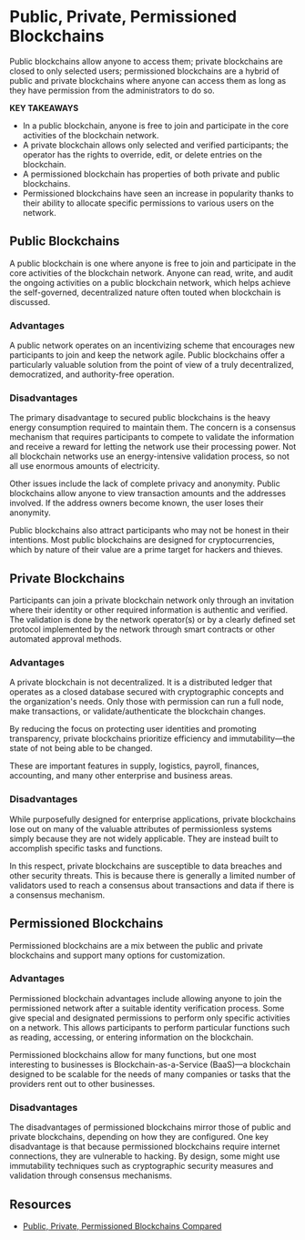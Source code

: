 # Public, Private, Permissioned Blockchains

Public blockchains allow anyone to access them; private blockchains are closed to only selected users; permissioned blockchains are a hybrid of public and private blockchains where anyone can access them as long as they have permission from the administrators to do so.

**KEY TAKEAWAYS**
- In a public blockchain, anyone is free to join and participate in the core activities of the blockchain network.
- A private blockchain allows only selected and verified participants; the operator has the rights to override, edit, or delete entries on the blockchain.
- A permissioned blockchain has properties of both private and public blockchains.
- Permissioned blockchains have seen an increase in popularity thanks to their ability to allocate specific permissions to various users on the network.

## **Public Blockchains**
A public blockchain is one where anyone is free to join and participate in the core activities of the blockchain network. Anyone can read, write, and audit the ongoing activities on a public blockchain network, which helps achieve the self-governed, decentralized nature often touted when blockchain is discussed.
### **Advantages**
A public network operates on an incentivizing scheme that encourages new participants to join and keep the network agile. Public blockchains offer a particularly valuable solution from the point of view of a truly decentralized, democratized, and authority-free operation.
### **Disadvantages**
The primary disadvantage to secured public blockchains is the heavy energy consumption required to maintain them. The concern is a consensus mechanism that requires participants to compete to validate the information and receive a reward for letting the network use their processing power. Not all blockchain networks use an energy-intensive validation process, so not all use enormous amounts of electricity.

Other issues include the lack of complete privacy and anonymity. Public blockchains allow anyone to view transaction amounts and the addresses involved. If the address owners become known, the user loses their anonymity.

Public blockchains also attract participants who may not be honest in their intentions. Most public blockchains are designed for cryptocurrencies, which by nature of their value are a prime target for hackers and thieves.

## **Private Blockchains**
Participants can join a private blockchain network only through an invitation where their identity or other required information is authentic and verified. The validation is done by the network operator(s) or by a clearly defined set protocol implemented by the network through smart contracts or other automated approval methods.
### **Advantages**
A private blockchain is not decentralized. It is a distributed ledger that operates as a closed database secured with cryptographic concepts and the organization's needs. Only those with permission can run a full node, make transactions, or validate/authenticate the blockchain changes.

By reducing the focus on protecting user identities and promoting transparency, private blockchains prioritize efficiency and immutability—the state of not being able to be changed.

These are important features in supply, logistics, payroll, finances, accounting, and many other enterprise and business areas.
### **Disadvantages**
While purposefully designed for enterprise applications, private blockchains lose out on many of the valuable attributes of permissionless systems simply because they are not widely applicable. They are instead built to accomplish specific tasks and functions.

In this respect, private blockchains are susceptible to data breaches and other security threats. This is because there is generally a limited number of validators used to reach a consensus about transactions and data if there is a consensus mechanism.

## **Permissioned  Blockchains**
Permissioned blockchains are a mix between the public and private blockchains and support many options for customization.
### **Advantages**
Permissioned blockchain advantages include allowing anyone to join the permissioned network after a suitable identity verification process. Some give special and designated permissions to perform only specific activities on a network. This allows participants to perform particular functions such as reading, accessing, or entering information on the blockchain.

Permissioned blockchains allow for many functions, but one most interesting to businesses is Blockchain-as-a-Service (BaaS)—a blockchain designed to be scalable for the needs of many companies or tasks that the providers rent out to other businesses.
### **Disadvantages**
The disadvantages of permissioned blockchains mirror those of public and private blockchains, depending on how they are configured. One key disadvantage is that because permissioned blockchains require internet connections, they are vulnerable to hacking. By design, some might use immutability techniques such as cryptographic security measures and validation through consensus mechanisms.

## Resources

- <a href="https://www.investopedia.com/news/public-private-permissioned-blockchains-compared/">Public, Private, Permissioned Blockchains Compared</a>